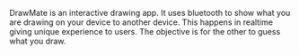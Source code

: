 DrawMate is an interactive drawing app. It uses bluetooth to show what you are drawing on your device to another device. This happens in realtime giving unique experience to users. The objective is for the other to guess what you draw.
